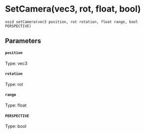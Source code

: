# SetCamera(vec3, rot, float, bool)

```
void setCamera(vec3 position, rot rotation, float range, bool PERSPECTIVE)
```

## Parameters

#### `position`
Type: vec3

#### `rotation`
Type: rot

#### `range`
Type: float

#### `PERSPECTIVE`
Type: bool

